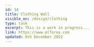 ```yaml
---
id: 14
title: Clothing Wall
visible_on: /design/clothing
type: task
excerpt: This is a work in progress...
link: https://www.mlforex.com
updated: 6th December 2022
---
```

